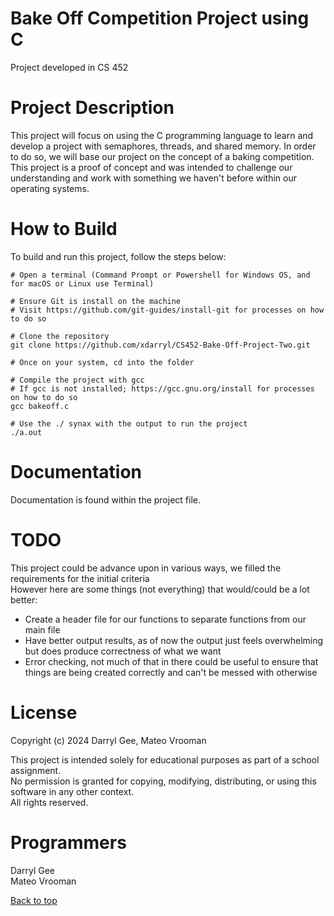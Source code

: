 <a name="top"></a>
# Bake Off Competition Project using C
Project developed in CS 452

# Project Description 
This project will focus on using the C programming language to learn and develop a project with semaphores, threads, and shared memory. In order to do so, we will base our project on the concept of a baking competition. This project is a proof of concept and was intended to challenge our understanding and work with something we haven't before within our operating systems.

# How to Build
To build and run this project, follow the steps below:
```
# Open a terminal (Command Prompt or Powershell for Windows OS, and for macOS or Linux use Terminal)

# Ensure Git is install on the machine
# Visit https://github.com/git-guides/install-git for processes on how to do so

# Clone the repository
git clone https://github.com/xdarryl/CS452-Bake-Off-Project-Two.git

# Once on your system, cd into the folder

# Compile the project with gcc
# If gcc is not installed; https://gcc.gnu.org/install for processes on how to do so
gcc bakeoff.c

# Use the ./ synax with the output to run the project
./a.out 
```

# Documentation
Documentation is found within the project file.

# TODO
This project could be advance upon in various ways, we filled the requirements for the initial criteria\
However here are some things (not everything) that would/could be a lot better:
- Create a header file for our functions to separate functions from our main file
- Have better output results, as of now the output just feels overwhelming but does produce correctness of what we want
- Error checking, not much of that in there could be useful to ensure that things are being created correctly and can't be messed with otherwise



# License
Copyright (c) 2024 Darryl Gee, Mateo Vrooman

This project is intended solely for educational purposes as part of a school assignment.  
No permission is granted for copying, modifying, distributing, or using this software in any other context.  
All rights reserved.

# Programmers
Darryl Gee\
Mateo Vrooman

[Back to top](#top)
